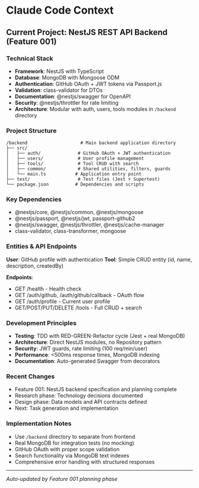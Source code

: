# Claude Code Context

## Current Project: NestJS REST API Backend (Feature 001)

### Technical Stack
- **Framework**: NestJS with TypeScript
- **Database**: MongoDB with Mongoose ODM  
- **Authentication**: GitHub OAuth + JWT tokens via Passport.js
- **Validation**: class-validator for DTOs
- **Documentation**: @nestjs/swagger for OpenAPI
- **Security**: @nestjs/throttler for rate limiting
- **Architecture**: Modular with auth, users, tools modules in `/backend` directory

### Project Structure
```
/backend                    # Main backend application directory
├── src/
│   ├── auth/              # GitHub OAuth + JWT authentication
│   ├── users/             # User profile management  
│   ├── tools/             # Tool CRUD with search
│   ├── common/            # Shared utilities, filters, guards
│   └── main.ts           # Application entry point
├── test/                  # Test files (Jest + Supertest)
└── package.json          # Dependencies and scripts
```

### Key Dependencies
- @nestjs/core, @nestjs/common, @nestjs/mongoose
- @nestjs/passport, @nestjs/jwt, passport-github2  
- @nestjs/swagger, @nestjs/throttler, @nestjs/cache-manager
- class-validator, class-transformer, mongoose

### Entities & API Endpoints
**User**: GitHub profile with authentication
**Tool**: Simple CRUD entity (id, name, description, createdBy)

**Endpoints**:
- GET /health - Health check
- GET /auth/github, /auth/github/callback - OAuth flow
- GET /auth/profile - Current user profile
- GET/POST/PUT/DELETE /tools - Full CRUD + search

### Development Principles
- **Testing**: TDD with RED-GREEN-Refactor cycle (Jest + real MongoDB)
- **Architecture**: Direct NestJS modules, no Repository pattern
- **Security**: JWT guards, rate limiting (100 req/min/user)
- **Performance**: <500ms response times, MongoDB indexing
- **Documentation**: Auto-generated Swagger from decorators

### Recent Changes
- Feature 001: NestJS backend specification and planning complete
- Research phase: Technology decisions documented
- Design phase: Data models and API contracts defined
- Next: Task generation and implementation

### Implementation Notes
- Use `/backend` directory to separate from frontend
- Real MongoDB for integration tests (no mocking)
- GitHub OAuth with proper scope validation
- Search functionality via MongoDB text indexes
- Comprehensive error handling with structured responses

---
*Auto-updated by Feature 001 planning phase*